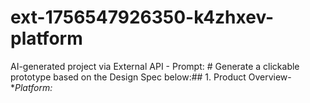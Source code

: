 # ext-1756547926350-k4zhxev-platform
AI-generated project via External API - Prompt: # Generate a clickable prototype based on the Design Spec below:## 1. Product Overview- **Platform:*
